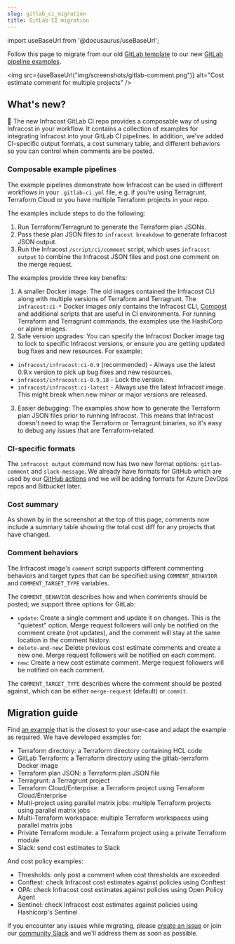 ```yaml
---
slug: gitlab_ci_migration
title: GitLab CI migration
---
```


import useBaseUrl from '@docusaurus/useBaseUrl';

Follow this page to migrate from our old [GitLab template](https://gitlab.com/infracost/infracost-gitlab-ci/-/blob/master/README-deprecated.md) to our new [GitLab pipeline examples](https://gitlab.com/infracost/infracost-gitlab-ci/).

<img src={useBaseUrl("img/screenshots/gitlab-comment.png")} alt="Cost estimate comment for multiple projects" />

## What's new?

🚀 The new Infracost GitLab CI repo provides a composable way of using Infracost in your workflow. It contains a collection of examples for integrating Infracost into your GitLab CI pipelines. In addition, we've added CI-specific output formats, a cost summary table, and different behaviors so you can control when comments are be posted.

### Composable example pipelines

The example pipelines demonstrate how Infracost can be used in different workflows in your `.gitlab-ci.yml` file, e.g. if you're using Terragrunt, Terraform Cloud or you have multiple Terraform projects in your repo.

The examples include steps to do the following: 
1. Run Terraform/Terragrunt to generate the Terraform plan JSONs.
2. Pass these plan JSON files to `infracost breakdown` to generate Infracost JSON output.
3. Run the Infracost `/script/ci/comment` script, which uses `infracost output` to combine the Infracost JSON files and post one comment on the merge request.

The examples provide three key benefits:
1. A smaller Docker image. The old images contained the Infracost CLI along with multiple versions of Terraform and Terragrunt. The `infracost:ci-*` Docker images only contains the Infracost CLI, [Compost](https://github.com/infracost/compost) and additional scripts that are useful in CI environments. For running Terraform and Terragrunt commands, the examples use the HashiCorp or alpine images. 
2. Safe version upgrades: You can specify the Infracost Docker image tag to lock to specific Infracost versions, or ensure you are getting updated bug fixes and new resources. For example:
  - `infracost/infracost:ci-0.9` (recommended) - Always use the latest 0.9.x version to pick up bug fixes and new resources.
  - `infracost/infracost:ci-0.9.18` - Lock the version.
  - `infracost/infracost:ci-latest` - Always use the latest Infracost image. This might break when new minor or major versions are released.
3. Easier debugging: The examples show how to generate the Terraform plan JSON files prior to running Infracost. This means that Infracost doesn't need to wrap the Terraform or Terragrunt binaries, so it's easy to debug any issues that are Terraform-related.

### CI-specific formats

The `infracost output` command now has two new format options: `gitlab-comment` and `slack-message`. We already have formats for GitHub which are used by our [GitHub actions](https://github.com/infracost/actions) and we will be adding formats for Azure DevOps repos and Bitbucket later.

### Cost summary

As shown by in the screenshot at the top of this page, comments now include a summary table showing the total cost diff for any projects that have changed.

### Comment behaviors

The Infracost image's `comment` script supports different commenting behaviors and target types that can be specified using  `COMMENT_BEHAVIOR` and `COMMENT_TARGET_TYPE` variables.

The `COMMENT_BEHAVIOR` describes how and when comments should be posted; we support three options for GitLab:
- `update`: Create a single comment and update it on changes. This is the "quietest" option. Merge request followers will only be notified on the comment create (not updates), and the comment will stay at the same location in the comment history.
- `delete-and-new`: Delete previous cost estimate comments and create a new one. Merge request followers will be notified on each comment.
- `new`: Create a new cost estimate comment. Merge request followers will be notified on each comment.

The `COMMENT_TARGET_TYPE` describes where the comment should be posted against, which can be either `merge-request` (default) or `commit`.

## Migration guide

Find [an example](https://gitlab.com/infracost/infracost-gitlab-ci#examples) that is the closest to your use-case and adapt the example as required. We have developed examples for:

  - Terraform directory: a Terraform directory containing HCL code
  - GitLab Terraform: a Terraform directory using the gitlab-terraform Docker image
  - Terraform plan JSON: a Terraform plan JSON file
  - Terragrunt: a Terragrunt project
  - Terraform Cloud/Enterprise: a Terraform project using Terraform Cloud/Enterprise
  - Multi-project using parallel matrix jobs: multiple Terraform projects using parallel matrix jobs
  - Multi-Terraform workspace: multiple Terraform workspaces using parallel matrix jobs
  - Private Terraform module: a Terraform project using a private Terraform module
  - Slack: send cost estimates to Slack

And cost policy examples:

  - Thresholds: only post a comment when cost thresholds are exceeded
  - Conftest: check Infracost cost estimates against policies using Conftest
  - OPA: check Infracost cost estimates against policies using Open Policy Agent
  - Sentinel: check Infracost cost estimates against policies using Hashicorp's Sentinel 

If you encounter any issues while migrating, please [create an issue](https://github.com/infracost/infracost/issues/new) or join our [community Slack](https://www.infracost.io/community-chat) and we'll address them as soon as possible.
